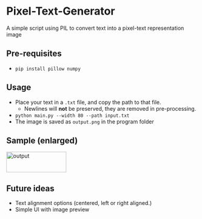 # Pixel-Text-Generator
A simple script using PIL to convert text into a pixel-text representation image

## Pre-requisites

- `pip install pillow numpy`

## Usage

- Place your text in a `.txt` file, and copy the path to that file.
    - Newlines will **not** be preserved, they are removed in pre-processing.
- `python main.py --width 80 --path input.txt`
- The image is saved as `output.png` in the program folder

## Sample (enlarged)

<img width="158" height="54" alt="output" src="https://github.com/user-attachments/assets/05f702f9-f58a-4de6-be2f-3d16f7c1fb82" />

## Future ideas

- Text alignment options (centered, left or right aligned.)
- Simple UI with image preview